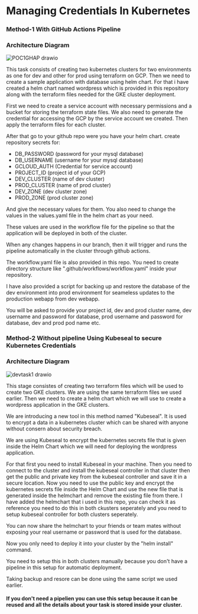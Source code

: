 
# Managing Credentials In Kubernetes

### Method-1 With GitHub Actions Pipeline

### Architecture Diagram

![POC1GHAP drawio](https://github.com/urolimevishnu/devcicd/assets/124776856/c02f7899-f491-469e-a36d-d4f602542c25)

This task consists of creating two kubernetes clusters for two environments as one for dev and other for prod using terraform on GCP. Then we need to create a sample application with database using helm chart. For that i have created a helm chart named wordpress which is provided in this repository along with the terraform files needed for the GKE cluster deployment.

First we need to create a service account with necessary permissions and a bucket for storing the terraform state files. We also need to generate the credential for accessing the GCP by the service account we created. Then apply the terraform files for each cluster.

After that go to your github repo were you have your helm chart. create repository secrets for:
- DB_PASSWORD (password for your mysql database)
- DB_USERNAME (username for your mysql database)
- GCLOUD_AUTH (Credential for service account)
- PROJECT_ID (project id of your GCP)
- DEV_CLUSTER (name of dev cluster)
- PROD_CLUSTER (name of prod cluster)
- DEV_ZONE (dev cluster zone)
- PROD_ZONE (prod cluster zone)

And give the necessary values for them. You also need to change the values in the values.yaml file in the helm chart as your need. 

These values are used in the workflow file for the pipeline so that the application will be deployed in both of the cluster.

When any changes happens in our branch, then it will trigger and runs the pipeline automatically in the cluster through github actions.

The workflow.yaml file is also provided in this repo. You need to create directory structure like ".github/workflows/workflow.yaml" inside your repository.

I have also provided a script for backing up and restore the database of the dev environment into prod environment for seameless updates to the production webapp from dev webapp.

You will be asked to provide your project id, dev and prod cluster name, dev username and password for database, prod username and password for database, dev and prod pod name etc.



### Method-2 Without pipeline Using Kubeseal to secure Kubernetes Credentials

### Architecture Diagram

![devtask1 drawio](https://github.com/urolimevishnu/devcicd/assets/124776856/a233407f-72e2-495b-9796-322d03018cc7)


This stage consistes of creating two terraform files which will be used to create two GKE clusters. We are using the same terraform files we used earlier. Then we need to create a helm chart which we will use to create a wordpress application in the GKE clusters.

We are introducing a new tool in this method named "Kubeseal".
It is used to encrypt a data in a kubernetes cluster which can be shared with anyone without consern about security breach. 

We are using Kubeseal to encrypt the kubernetes secrets file that is given inside the Helm Chart which we will need for deploying the wordpress application. 

For that first you need to install Kubeseal in your machine. Then you need to connect to the cluster and install the kubeseal controller in that cluster then get the public and private key from the kubeseal controller and save it in a secure location.
Now you need to use the public key and encrypt the kubernetes secrets file inside the Helm Chart and use the new file that is generated inside the helmchart and remove the existing file from there. I have added the helmchart that i used in this repo, you can check it as reference you need to do this in both ckusters seperately and you need to setup kubeseal controller for both clusters seperately.

You can now share the helmchart to your friends or team mates without exposing your real username or password that is used for the database.

Now you only need to deploy it into your cluster by the "helm install" command. 

You need to setup this in both clusters manually because you don't have a pipeline in this setup for automatic deployment.

Taking backup and resore can be done using the same script we used earlier.

#### If you don't need a pipelien you can use this setup because it can be reused and all the details about your task is stored inside your cluster.


